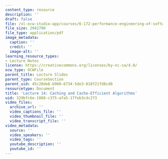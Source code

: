 ```yaml
---
content_type: resource
description: ''
draft: false
file: /ol-ocw-studio-app/courses/6-172-performance-engineering-of-software-systems-fall-2018/329bfc6e1808c375afa517feb3c4c273_MIT6_172F18_lec14.pdf
file_size: 2942790
file_type: application/pdf
image_metadata:
  caption: ''
  credit: ''
  image-alt: ''
learning_resource_types:
- Lecture Notes
license: https://creativecommons.org/licenses/by-nc-sa/4.0/
ocw_type: OCWFile
parent_title: Lecture Slides
parent_type: CourseSection
parent_uid: 45c20de8-b960-6734-5de3-018f21fd8cd8
resourcetype: Document
title: 'Lecture 14: Caching and Cache-Efficient Algorithms'
uid: 329bfc6e-1808-c375-afa5-17feb3c4c273
video_files:
  archive_url: ''
  video_captions_file: ''
  video_thumbnail_file: ''
  video_transcript_file: ''
video_metadata:
  source: ''
  video_speakers: ''
  video_tags: ''
  youtube_description: ''
  youtube_id: ''
---
```

